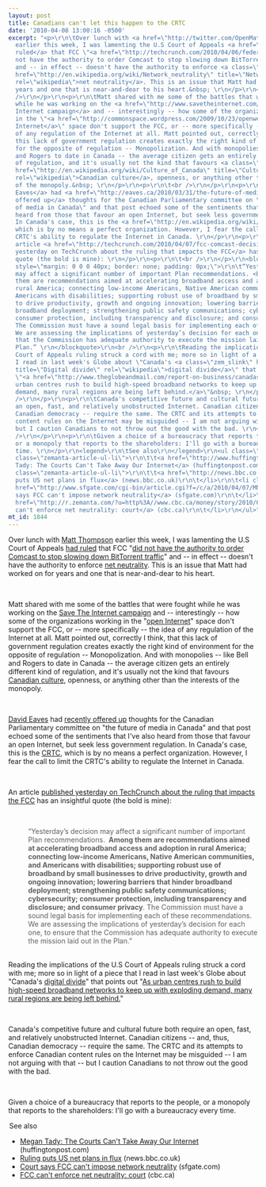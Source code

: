 ```yaml
---
layout: post
title: Canadians can't let this happen to the CRTC
date: '2010-04-08 13:00:16 -0500'
excerpt: "<p>\r\n\tOver lunch with <a href=\"http://twitter.com/OpenMatt\">Matt Thompson</a>
  earlier this week, I was lamenting the U.S Court of Appeals <a href=\"http://thehill.com/blogs/hillicon-valley/technology/90747-fcc-dealt-major-blow-in-net-neutrality-ruling-favoring-comcast\">had
  ruled</a> that FCC \"<a href=\"http://techcrunch.com/2010/04/06/federal-court-tells-fcc-it-does-not-have-authority-to-enforce-net-neutrality/\">did
  not have the authority to order Comcast to stop slowing down BitTorrent traffic</a>\"
  and -- in effect -- doesn't have the authority to enforce <a class=\"zem_slink\"
  href=\"http://en.wikipedia.org/wiki/Network_neutrality\" title=\"Network neutrality\"
  rel=\"wikipedia\">net neutrality</a>. This is an issue that Matt had worked on for
  years and one that is near-and-dear to his heart.&nbsp; \r\n</p>\r\n<p>\r\n\t<br
  />\r\n</p>\r\n<p>\r\n\tMatt shared with me some of the battles that were fought
  while he was working on the <a href=\"http://www.savetheinternet.com/\">Save The
  Internet campaign</a> and -- interestingly -- how some of the organizations working
  in the \"<a href=\"http://commonspace.wordpress.com/2009/10/23/openwebistwothings/\">open
  Internet</a>\" space don't support the FCC, or -- more specifically -- the idea
  of any regulation of the Internet at all. Matt pointed out, correctly I think, that
  this lack of government regulation creates exactly the right kind of environment
  for the opposite of regulation -- Monopolization. And with monopolies -- like Bell
  and Rogers to date in Canada -- the average citizen gets an entirely different kind
  of regulation, and it's usually not the kind that favours <a class=\"zem_slink\"
  href=\"http://en.wikipedia.org/wiki/Culture_of_Canada\" title=\"Culture of Canada\"
  rel=\"wikipedia\">Canadian culture</a>, openness, or anything other than the interests
  of the monopoly.&nbsp; \r\n</p>\r\n<p>\r\n\t<br />\r\n</p>\r\n<p>\r\n\t<a href=\"http://eaves.ca\">David
  Eaves</a> had <a href=\"http://eaves.ca/2010/03/31/the-future-of-media-in-canada-thoughts-for-the-canadian-parliamentary-committee/\">recently
  offered up</a> thoughts for the Canadian Parliamentary committee on \"the future
  of media in Canada\" and that post echoed some of the sentiments that I've also
  heard from those that favour an open Internet, but seek less government regulation.
  In Canada's case, this is the <a href=\"http://en.wikipedia.org/wiki/Canadian_Radio-television_and_Telecommunications_Commission\">CRTC</a>,
  which is by no means a perfect organization. However, I fear the call to limit the
  CRTC's ability to regulate the Internet in Canada. \r\n</p>\r\n<p>\r\n\t<br />\r\n</p>\r\n<p>\r\n\tAn
  article <a href=\"http://techcrunch.com/2010/04/07/fcc-comcast-decision-casts-a-shadow-on-broadband-plan/\">published
  yesterday on TechCrunch about the ruling that impacts the FCC</a> has an insightful
  quote (the bold is mine): \r\n</p>\r\n<p>\r\n\t<br />\r\n</p>\r\n<blockquote class=\"webkit-indent-blockquote\"
  style=\"margin: 0 0 0 40px; border: none; padding: 0px;\">\r\n\t“Yesterday’s decision
  may affect a significant number of important Plan recommendations. <b>&nbsp;Among
  them are recommendations aimed at accelerating broadband access and adoption in
  rural America; connecting low-income Americans, Native American communities, and
  Americans with disabilities; supporting robust use of broadband by small businesses
  to drive productivity, growth and ongoing innovation; lowering barriers that hinder
  broadband deployment; strengthening public safety communications; cybersecurity;
  consumer protection, including transparency and disclosure; and consumer privacy</b>.
  The Commission must have a sound legal basis for implementing each of these recommendations.
  We are assessing the implications of yesterday’s decision for each one, to ensure
  that the Commission has adequate authority to execute the mission laid out in the
  Plan.” \r\n</blockquote>\r\n<br />\r\n<p>\r\n\tReading the implications of the&nbsp;U.S
  Court of Appeals ruling struck a cord with me; more so in light of a piece that
  I read in last week's Globe about \"Canada's <a class=\"zem_slink\" href=\"http://en.wikipedia.org/wiki/Digital_divide\"
  title=\"Digital divide\" rel=\"wikipedia\">digital divide</a>\" that points out
  \"<a href=\"http://www.theglobeandmail.com/report-on-business/canadas-digital-divide/article1521631/\">As
  urban centres rush to build high-speed broadband networks to keep up with exploding
  demand, many rural regions are being left behind.</a>\"&nbsp; \r\n</p>\r\n<p>\r\n\t<br
  />\r\n</p>\r\n<p>\r\n\tCanada's competitive future and cultural future both require
  an open, fast, and relatively unobstructed Internet. Canadian citizens -- and, thus,
  Canadian democracy -- require the same. The CRTC and its attempts to enforce Canadian
  content rules on the Internet may be misguided -- I am not arguing with that --
  but I caution Canadians to not throw out the good with the bad. \r\n</p>\r\n<p>\r\n\t<br
  />\r\n</p>\r\n<p>\r\n\tGiven a choice of a bureaucracy that reports to the people,
  or a monopoly that reports to the shareholders: I'll go with a bureaucracy every
  time. \r\n</p>\r\n<legend>\r\n\tSee also\r\n</legend>\r\n<ul class=\"zemanta-article-ul\">\r\n\t<li
  class=\"zemanta-article-ul-li\">\r\n\t\t<a href=\"http://www.huffingtonpost.com/megan-tady/the-courts-cant-take-away_b_527467.html\">Megan
  Tady: The Courts Can't Take Away Our Internet</a> (huffingtonpost.com)\r\n\t</li>\r\n\t<li
  class=\"zemanta-article-ul-li\">\r\n\t\t<a href=\"http://news.bbc.co.uk/go/rss/-/2/hi/technology/8608662.stm\">Ruling
  puts US net plans in flux</a> (news.bbc.co.uk)\r\n\t</li>\r\n\t<li class=\"zemanta-article-ul-li\">\r\n\t\t<a
  href=\"http://www.sfgate.com/cgi-bin/article.cgi?f=/c/a/2010/04/07/MNFB1CQGNB.DTL&amp;feed=rss.technology\">Court
  says FCC can't impose network neutrality</a> (sfgate.com)\r\n\t</li>\r\n\t<li class=\"zemanta-article-ul-li\">\r\n\t\t<a
  href=\"http://r.zemanta.com/?u=http%3A//www.cbc.ca/money/story/2010/04/06/tech-fcc-net-neutrality.html%3Fref%3Drss&amp;a=16012233&amp;rid=32c72b9c-76d9-4823-a3b6-8d7b4e72d6c0&amp;e=144d07f22920392cbf5ced4632e88ab9\">FCC
  can't enforce net neutrality: court</a> (cbc.ca)\r\n\t</li>\r\n</ul>"
mt_id: 1844
---
```

<p>
	Over lunch with <a href="http://twitter.com/OpenMatt">Matt Thompson</a> earlier this week, I was lamenting the U.S Court of Appeals <a href="http://thehill.com/blogs/hillicon-valley/technology/90747-fcc-dealt-major-blow-in-net-neutrality-ruling-favoring-comcast">had ruled</a> that FCC "<a href="http://techcrunch.com/2010/04/06/federal-court-tells-fcc-it-does-not-have-authority-to-enforce-net-neutrality/">did not have the authority to order Comcast to stop slowing down BitTorrent traffic</a>" and -- in effect -- doesn't have the authority to enforce <a class="zem_slink" href="http://en.wikipedia.org/wiki/Network_neutrality" title="Network neutrality" rel="wikipedia">net neutrality</a>. This is an issue that Matt had worked on for years and one that is near-and-dear to his heart.&nbsp; 
</p>
<p>
	<br />
</p>
<p>
	Matt shared with me some of the battles that were fought while he was working on the <a href="http://www.savetheinternet.com/">Save The Internet campaign</a> and -- interestingly -- how some of the organizations working in the "<a href="http://commonspace.wordpress.com/2009/10/23/openwebistwothings/">open Internet</a>" space don't support the FCC, or -- more specifically -- the idea of any regulation of the Internet at all. Matt pointed out, correctly I think, that this lack of government regulation creates exactly the right kind of environment for the opposite of regulation -- Monopolization. And with monopolies -- like Bell and Rogers to date in Canada -- the average citizen gets an entirely different kind of regulation, and it's usually not the kind that favours <a class="zem_slink" href="http://en.wikipedia.org/wiki/Culture_of_Canada" title="Culture of Canada" rel="wikipedia">Canadian culture</a>, openness, or anything other than the interests of the monopoly.&nbsp; 
</p>
<p>
	<br />
</p>
<p>
	<a href="http://eaves.ca">David Eaves</a> had <a href="http://eaves.ca/2010/03/31/the-future-of-media-in-canada-thoughts-for-the-canadian-parliamentary-committee/">recently offered up</a> thoughts for the Canadian Parliamentary committee on "the future of media in Canada" and that post echoed some of the sentiments that I've also heard from those that favour an open Internet, but seek less government regulation. In Canada's case, this is the <a href="http://en.wikipedia.org/wiki/Canadian_Radio-television_and_Telecommunications_Commission">CRTC</a>, which is by no means a perfect organization. However, I fear the call to limit the CRTC's ability to regulate the Internet in Canada. 
</p>
<p>
	<br />
</p>
<p>
	An article <a href="http://techcrunch.com/2010/04/07/fcc-comcast-decision-casts-a-shadow-on-broadband-plan/">published yesterday on TechCrunch about the ruling that impacts the FCC</a> has an insightful quote (the bold is mine): 
</p>
<p>
	<br />
</p>
<blockquote class="webkit-indent-blockquote" style="margin: 0 0 0 40px; border: none; padding: 0px;">
	“Yesterday’s decision may affect a significant number of important Plan recommendations. <b>&nbsp;Among them are recommendations aimed at accelerating broadband access and adoption in rural America; connecting low-income Americans, Native American communities, and Americans with disabilities; supporting robust use of broadband by small businesses to drive productivity, growth and ongoing innovation; lowering barriers that hinder broadband deployment; strengthening public safety communications; cybersecurity; consumer protection, including transparency and disclosure; and consumer privacy</b>. The Commission must have a sound legal basis for implementing each of these recommendations. We are assessing the implications of yesterday’s decision for each one, to ensure that the Commission has adequate authority to execute the mission laid out in the Plan.” 
</blockquote>
<br />
<p>
	Reading the implications of the&nbsp;U.S Court of Appeals ruling struck a cord with me; more so in light of a piece that I read in last week's Globe about "Canada's <a class="zem_slink" href="http://en.wikipedia.org/wiki/Digital_divide" title="Digital divide" rel="wikipedia">digital divide</a>" that points out "<a href="http://www.theglobeandmail.com/report-on-business/canadas-digital-divide/article1521631/">As urban centres rush to build high-speed broadband networks to keep up with exploding demand, many rural regions are being left behind.</a>"&nbsp; 
</p>
<p>
	<br />
</p>
<p>
	Canada's competitive future and cultural future both require an open, fast, and relatively unobstructed Internet. Canadian citizens -- and, thus, Canadian democracy -- require the same. The CRTC and its attempts to enforce Canadian content rules on the Internet may be misguided -- I am not arguing with that -- but I caution Canadians to not throw out the good with the bad. 
</p>
<p>
	<br />
</p>
<p>
	Given a choice of a bureaucracy that reports to the people, or a monopoly that reports to the shareholders: I'll go with a bureaucracy every time. 
</p>
<legend>
	See also
</legend>
<ul class="zemanta-article-ul">
	<li class="zemanta-article-ul-li">
		<a href="http://www.huffingtonpost.com/megan-tady/the-courts-cant-take-away_b_527467.html">Megan Tady: The Courts Can't Take Away Our Internet</a> (huffingtonpost.com)
	</li>
	<li class="zemanta-article-ul-li">
		<a href="http://news.bbc.co.uk/go/rss/-/2/hi/technology/8608662.stm">Ruling puts US net plans in flux</a> (news.bbc.co.uk)
	</li>
	<li class="zemanta-article-ul-li">
		<a href="http://www.sfgate.com/cgi-bin/article.cgi?f=/c/a/2010/04/07/MNFB1CQGNB.DTL&amp;feed=rss.technology">Court says FCC can't impose network neutrality</a> (sfgate.com)
	</li>
	<li class="zemanta-article-ul-li">
		<a href="http://r.zemanta.com/?u=http%3A//www.cbc.ca/money/story/2010/04/06/tech-fcc-net-neutrality.html%3Fref%3Drss&amp;a=16012233&amp;rid=32c72b9c-76d9-4823-a3b6-8d7b4e72d6c0&amp;e=144d07f22920392cbf5ced4632e88ab9">FCC can't enforce net neutrality: court</a> (cbc.ca)
	</li>
</ul>
<!--break-->
